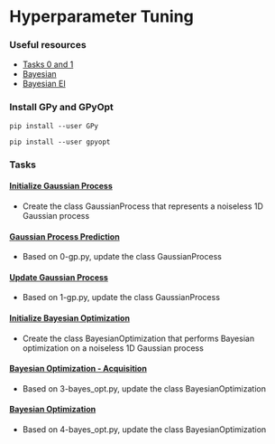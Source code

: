 # Hyperparameter Tuning

### Useful resources
- [Tasks 0 and 1](https://nbviewer.jupyter.org/github/krasserm/bayesian-machine-learning/blob/dev/gaussian-processes/gaussian_processes.ipynb?flush_cache=true)
- [Bayesian](./http://krasserm.github.io/2018/03/21/bayesian-optimization/)
- [Bayesian EI](./https://thuijskens.github.io/2016/12/29/bayesian-optimisation/)


### Install GPy and GPyOpt
```pip install --user GPy```

```pip install --user gpyopt```

### Tasks

#### [Initialize Gaussian Process](./0-gp.py)
- Create the class GaussianProcess that represents a noiseless 1D Gaussian process

#### [Gaussian Process Prediction](./1-gp.py)
- Based on 0-gp.py, update the class GaussianProcess
#### [Update Gaussian Process](./2-gp.py)
- Based on 1-gp.py, update the class GaussianProcess

#### [Initialize Bayesian Optimization](./3-bayes_opt.py)
- Create the class BayesianOptimization that performs Bayesian optimization on a noiseless 1D Gaussian process

#### [Bayesian Optimization - Acquisition](./4-bayes_opt.py)
- Based on 3-bayes_opt.py, update the class BayesianOptimization

#### [Bayesian Optimization](./5-bayes_opt.py)
- Based on 4-bayes_opt.py, update the class BayesianOptimization
